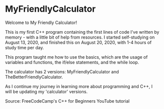 # MyFriendlyCalculator

Welcome to My Friendly Calculator!

This is my first C++ program containing the first lines of code I've written by memory - with a little bit of help from resources.
I started self-studying on August 13, 2020, and finished this on August 20, 2020, with 1-4 hours of study time per day.

This program taught me how to use the basics, which are the usage of variables and functions, the if/else statements, and the while loop.

The calculator has 2 versions: MyFriendlyCalculator and TheBetterFriendlyCalculator.

As I continue my journey in learning more about programming and C++, I will be updating my 'calculator' versions.

Source: FreeCodeCamp's C++ for Beginners YouTube tutorial
